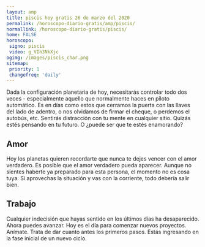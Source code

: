 ```yaml
---
layout: amp
title: piscis hoy gratis 26 de marzo del 2020 
permalink: /horoscopo-diario-gratis/amp/piscis/
normallink: /horoscopo-diario-gratis/piscis/
home: FALSE
horoscopo:
 signo: piscis
 video: g_VIh3NkXjc
ogimg: /images/piscis_char.png
sitemap:
 priority: 1
 changefreq: 'daily'
---
```



Dada la configuración planetaria de hoy, necesitarás controlar todo dos veces - especialmente aquello que normalmente haces en piloto automático. Es en días como estos que cerramos la puerta con las llaves del lado de adentro, o nos olvidamos de firmar el cheque, o perdemos el autobús, etc. Sentirás distracción con tu mente en cualquier sitio. Quizás estés pensando en tu futuro. O ¿puede ser que te estés enamorando?

## Amor

Hoy los planetas quieren recordarte que nunca te dejes vencer con el amor verdadero. Es posible que el amor verdadero pueda aparecer. Aunque no sientes haberte ya preparado para esta persona, el momento no es cosa tuya. Si aprovechas la situación y vas con la corriente, todo debería salir bien.

## Trabajo

Cualquier indecisión que hayas sentido en los últimos días ha desaparecido. Ahora puedes avanzar. Hoy es el día para comenzar nuevos proyectos. Anímate. Trata de dar cuanto antes los primeros pasos. Estás ingresando en la fase inicial de un nuevo ciclo.